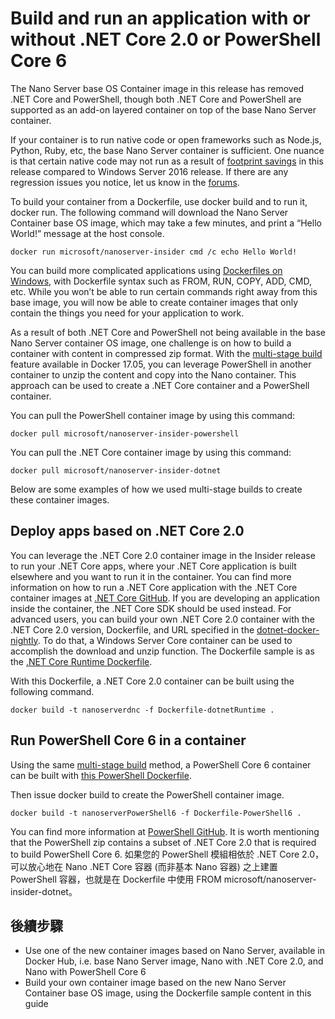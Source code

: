 # Build and run an application with or without .NET Core 2.0 or PowerShell Core 6

The Nano Server base OS Container image in this release has removed .NET Core and PowerShell, though both .NET Core and PowerShell are supported as an add-on layered container on top of the base Nano Server container.  

If your container is to run native code or open frameworks such as Node.js, Python, Ruby, etc, the base Nano Server container is sufficient.  One nuance is that certain native code may not run as a result of [footprint savings](https://docs.microsoft.com/en-us/windows-server/get-started/nano-in-semi-annual-channel) in this release compared to Windows Server 2016 release. If there are any regression issues you notice, let us know in the [forums](https://social.msdn.microsoft.com/Forums/en-US/home?forum=windowscontainers). 

To build your container from a Dockerfile, use  docker build and to run it, docker run.  The following command will download the Nano Server Container base OS image, which may take a few minutes, and print a “Hello World!” message at the host console.

```none
docker run microsoft/nanoserver-insider cmd /c echo Hello World!
```

You can build more complicated applications using [Dockerfiles on Windows](https://docs.microsoft.com/en-us/virtualization/windowscontainers/manage-docker/manage-windows-dockerfile), with Dockerfile syntax such as FROM, RUN, COPY, ADD, CMD, etc.  While you won’t be able to run certain commands right away from this base image, you will now be able to create container images that only contain the things you need for your application to work.

As a result of both .NET Core and PowerShell not being available in the base Nano Server container OS image, one challenge is on how to build a container with content in compressed zip format. With the [multi-stage build](https://docs.docker.com/engine/userguide/eng-image/multistage-build/) feature available in Docker 17.05, you can leverage PowerShell in another container to unzip the content and copy into the Nano container. This approach can be used to create a .NET Core container and a PowerShell container. 

You can pull the PowerShell container image by using this command:

```none
docker pull microsoft/nanoserver-insider-powershell
```

You can pull the .NET Core container image by using this command:

```none
docker pull microsoft/nanoserver-insider-dotnet
```

Below are some examples of how we used multi-stage builds to create these container images.

## Deploy apps based on .NET Core 2.0
You can leverage the .NET Core 2.0 container image in the Insider release to run your .NET Core apps, where your .NET Core application is built elsewhere and you want to run it in the container.  You can find more information on how to run a .NET Core application with the .NET Core container images at [.NET Core GitHub](https://github.com/dotnet/dotnet-docker-nightly).  If you are developing an application inside the container, the .NET Core SDK should be used instead.  For advanced users, you can build your own .NET Core 2.0 container with the .NET Core 2.0 version, Dockerfile, and URL specified in the [dotnet-docker-nightly](https://github.com/dotnet/dotnet-docker-nightly/tree/master/2.0). To do that, a Windows Server Core container can be used to accomplish the download and unzip function.  The Dockerfile sample is as the [.NET Core Runtime Dockerfile](https://github.com/dotnet/dotnet-docker-nightly/blob/master/2.0/runtime/nanoserver-insider/amd64/Dockerfile).


With this Dockerfile, a .NET Core 2.0 container can be built using the following command.

```none
docker build -t nanoserverdnc -f Dockerfile-dotnetRuntime .
```

## Run PowerShell Core 6 in a container
Using the same [multi-stage build](https://docs.docker.com/engine/userguide/eng-image/multistage-build/) method, a PowerShell Core 6 container can be built with [this PowerShell Dockerfile](https://github.com/PowerShell/PowerShell/blob/master/docker/release/nanoserver-insider/Dockerfile).


Then issue docker build to create the PowerShell container image.

```none 
docker build -t nanoserverPowerShell6 -f Dockerfile-PowerShell6 .
```

You can find more information at [PowerShell GitHub](https://github.com/PowerShell/PowerShell/tree/master/docker/release).  It is worth mentioning that the PowerShell zip contains a subset of .NET Core 2.0 that is required to build PowerShell Core 6.  如果您的 PowerShell 模組相依於 .NET Core 2.0，可以放心地在 Nano .NET Core 容器 (而非基本 Nano 容器) 之上建置 PowerShell 容器，也就是在 Dockerfile 中使用 FROM microsoft/nanoserver-insider-dotnet。 

## 後續步驟
- Use one of the new container images based on Nano Server, available in Docker Hub, i.e. base Nano Server image, Nano with .NET Core 2.0, and Nano with PowerShell Core 6
- Build your own container image based on the new Nano Server Container base OS image, using the Dockerfile sample content in this guide 
